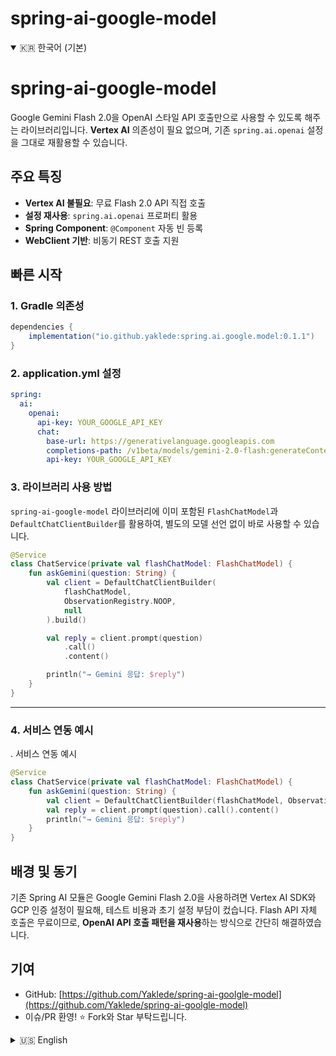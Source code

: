 # spring-ai-google-model

<!-- 기본 한국어로 표시 -->

<details open>
<summary>🇰🇷 한국어 (기본)</summary>

# spring-ai-google-model

Google Gemini Flash 2.0을 OpenAI 스타일 API 호출만으로 사용할 수 있도록 해주는 라이브러리입니다. **Vertex AI** 의존성이 필요 없으며, 기존 `spring.ai.openai` 설정을 그대로 재활용할 수 있습니다.

## 주요 특징

* **Vertex AI 불필요**: 무료 Flash 2.0 API 직접 호출
* **설정 재사용**: `spring.ai.openai` 프로퍼티 활용
* **Spring Component**: `@Component` 자동 빈 등록
* **WebClient 기반**: 비동기 REST 호출 지원

## 빠른 시작

### 1. Gradle 의존성

```groovy
dependencies {
    implementation("io.github.yaklede:spring.ai.google.model:0.1.1")
}
```

### 2. application.yml 설정

```yaml
spring:
  ai:
    openai:
      api-key: YOUR_GOOGLE_API_KEY
      chat:
        base-url: https://generativelanguage.googleapis.com
        completions-path: /v1beta/models/gemini-2.0-flash:generateContent
        api-key: YOUR_GOOGLE_API_KEY
```

### 3. 라이브러리 사용 방법

`spring-ai-google-model` 라이브러리에 이미 포함된 `FlashChatModel`과 `DefaultChatClientBuilder`를 활용하여, 별도의 모델 선언 없이 바로 사용할 수 있습니다.

```kotlin
@Service
class ChatService(private val flashChatModel: FlashChatModel) {
    fun askGemini(question: String) {
        val client = DefaultChatClientBuilder(
            flashChatModel,
            ObservationRegistry.NOOP,
            null
        ).build()

        val reply = client.prompt(question)
            .call()
            .content()

        println("→ Gemini 응답: $reply")
    }
}
```

---

### 4. 서비스 연동 예시

. 서비스 연동 예시

```kotlin
@Service
class ChatService(private val flashChatModel: FlashChatModel) {
    fun askGemini(question: String) {
        val client = DefaultChatClientBuilder(flashChatModel, ObservationRegistry.NOOP, null).build()
        val reply = client.prompt(question).call().content()
        println("→ Gemini 응답: $reply")
    }
}
```

## 배경 및 동기

기존 Spring AI 모듈은 Google Gemini Flash 2.0을 사용하려면 Vertex AI SDK와 GCP 인증 설정이 필요해, 테스트 비용과 초기 설정 부담이 컸습니다. Flash API 자체 호출은 무료이므로, **OpenAI API 호출 패턴을 재사용**하는 방식으로 간단히 해결하였습니다.

## 기여

* GitHub: [https://github.com/Yaklede/spring-ai-goolgle-model](https://github.com/Yaklede/spring-ai-goolgle-model)
* 이슈/PR 환영! ⭐ Fork와 Star 부탁드립니다.

</details>

<details>
<summary>🇺🇸 English</summary>

# spring-ai-google-model

Use Google Gemini Flash 2.0 in Spring AI without a paid Vertex AI dependency by leveraging familiar OpenAI-style API calls.

## Key Features

* **No Vertex AI required**: Call the free Flash 2.0 API directly
* **Reuse OpenAI configs**: Keep using your existing `spring.ai.openai` properties
* **Spring Component**: `@Component` and `FlashChatModel` provided by the library
* **WebClient-based**: Support for asynchronous REST calls

## Quickstart

### 1. Add Gradle Dependency

```groovy
dependencies {
    implementation("io.github.yaklede:spring.ai.google.model:0.1.1")
}
```

### 2. Configure application.yml

```yaml
spring:
  ai:
    openai:
      api-key: YOUR_GOOGLE_API_KEY
      chat:
        base-url: https://generativelanguage.googleapis.com
        completions-path: /v1beta/models/gemini-2.0-flash:generateContent
        api-key: YOUR_GOOGLE_API_KEY
```

### 3. Use in Your Service

The library includes `FlashChatModel` and `DefaultChatClientBuilder`. Simply inject and call:

```kotlin
@Service
class ChatService(private val flashChatModel: FlashChatModel) {
    fun askGemini(question: String) {
        val client = DefaultChatClientBuilder(
            flashChatModel,
            ObservationRegistry.NOOP,
            null
        ).build()

        val reply = client.prompt(question)
            .call()
            .content()

        println("→ Gemini says: $reply")
    }
}
```

## Background and Motivation

The official Spring AI module requires the Vertex AI SDK and GCP setup to use Google Gemini Flash 2.0, incurring costs and extra configuration. Since the Flash 2.0 API itself is free, this library reuses the OpenAI call pattern to simplify integration without any Vertex AI dependency.

## Contributing

* GitHub: [https://github.com/Yaklede/spring-ai-goolgle-model](https://github.com/Yaklede/spring-ai-goolgle-model)
* Issues and PRs welcome! ⭐ Please fork and star the repo.

</details>
